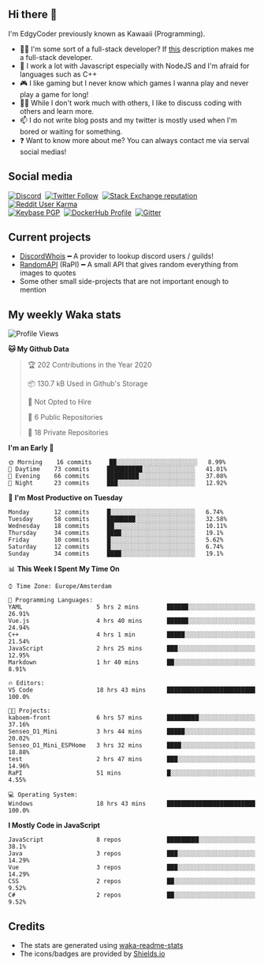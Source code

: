 ## Hi there 👋
I'm EdgyCoder previously known as Kawaaii (Programming).  
- 👨‍💻 I'm some sort of a full-stack developer? If [this](https://www.w3schools.com/whatis/whatis_fullstack.asp) description makes me a full-stack developer.
- 🌱 I work a lot with Javascript especially with NodeJS and I'm afraid for languages such as C++
- 🎮 I like gaming but I never know which games I wanna play and never play a game for long!
- 👯‍♀️ While I don't work much with others, I like to discuss coding with others and learn more.
- 📫 I do not write blog posts and my twitter is mostly used when I'm bored or waiting for something.
- ❓ Want to know more about me? You can always contact me via serval social medias!

## Social media
[![Discord](https://img.shields.io/discord/661411850856038431?label=Discord%20Guild&style=for-the-badge&logo=discord&logoColor=ffffff)](https://discord.gg/44yKPxm)
‎‎ [![Twitter Follow](https://img.shields.io/twitter/follow/edgycoder?color=%231DA1F2&label=Twitter&style=for-the-badge&logo=twitter&logoColor=ffffff)](https://twitter.com/EdgyCoder)
‎‎ [![Stack Exchange reputation](https://img.shields.io/stackexchange/stackoverflow/r/12418331?color=%23F48024&label=Stack%20overflow&style=for-the-badge&logo=stackoverflow&logoColor=ffffff)](https://stackoverflow.com/users/12418331/kawaaii)
‎‎ [![Reddit User Karma](https://img.shields.io/reddit/user-karma/combined/Kawaaii-Programming?label=Reddit&style=for-the-badge&logo=reddit&logoColor=ffffff)](https://www.reddit.com/user/Kawaaii-Programming)  
‎‎ [![Keybase PGP](https://img.shields.io/keybase/pgp/kawaaii?label=Keybase&logo=keybase&logoColor=ffffff&style=for-the-badge)](https://keybase.io/kawaaii)
‎‎ [![DockerHub Profile](https://img.shields.io/badge/DockerHub-kawaaii-informational?style=for-the-badge&logo=docker&logoColor=ffffff)](https://hub.docker.com/u/kawaaii)
‎‎ [![Gitter](https://img.shields.io/gitter/room/edgy-irrelevant/community?label=edgy-irrelevant&logo=gitter&logoColor=ffffff&style=for-the-badge)](https://gitter.im/edgy-irrelevant/community)

## Current projects
- [DiscordWhois](https://discordwhois.xyz) ━ A provider to lookup discord users / guilds!
- [RandomAPI](https://random.rest) (RaPI) ━ A small API that gives random everything from images to quotes
- Some other small side-projects that are not important enough to mention

## My weekly Waka stats
<!--START_SECTION:waka-->
![Profile Views](http://img.shields.io/badge/Profile%20Views-5-blue)

**🐱 My Github Data** 

> 🏆 202 Contributions in the Year 2020
 > 
> 📦 130.7 kB Used in Github's Storage 
 > 
> 🚫 Not Opted to Hire
 > 
> 📜 6 Public Repositories
 > 
> 🔑 18 Private Repositories 

**I'm an Early 🐤** 

```text
🌞 Morning    16 commits     ██░░░░░░░░░░░░░░░░░░░░░░░   8.99% 
🌆 Daytime    73 commits     ██████████░░░░░░░░░░░░░░░   41.01% 
🌃 Evening    66 commits     █████████░░░░░░░░░░░░░░░░   37.08% 
🌙 Night      23 commits     ███░░░░░░░░░░░░░░░░░░░░░░   12.92%

```
📅 **I'm Most Productive on Tuesday** 

```text
Monday       12 commits     █░░░░░░░░░░░░░░░░░░░░░░░░   6.74% 
Tuesday      58 commits     ████████░░░░░░░░░░░░░░░░░   32.58% 
Wednesday    18 commits     ██░░░░░░░░░░░░░░░░░░░░░░░   10.11% 
Thursday     34 commits     ████░░░░░░░░░░░░░░░░░░░░░   19.1% 
Friday       10 commits     █░░░░░░░░░░░░░░░░░░░░░░░░   5.62% 
Saturday     12 commits     █░░░░░░░░░░░░░░░░░░░░░░░░   6.74% 
Sunday       34 commits     ████░░░░░░░░░░░░░░░░░░░░░   19.1%

```


📊 **This Week I Spent My Time On** 

```text
⌚︎ Time Zone: Europe/Amsterdam

💬 Programming Languages: 
YAML                     5 hrs 2 mins        ██████░░░░░░░░░░░░░░░░░░░   26.91% 
Vue.js                   4 hrs 40 mins       ██████░░░░░░░░░░░░░░░░░░░   24.94% 
C++                      4 hrs 1 min         █████░░░░░░░░░░░░░░░░░░░░   21.54% 
JavaScript               2 hrs 25 mins       ███░░░░░░░░░░░░░░░░░░░░░░   12.95% 
Markdown                 1 hr 40 mins        ██░░░░░░░░░░░░░░░░░░░░░░░   8.91%

🔥 Editors: 
VS Code                  18 hrs 43 mins      █████████████████████████   100.0%

🐱‍💻 Projects: 
kaboem-front             6 hrs 57 mins       █████████░░░░░░░░░░░░░░░░   37.16% 
Senseo_D1_Mini           3 hrs 44 mins       █████░░░░░░░░░░░░░░░░░░░░   20.02% 
Senseo_D1_Mini_ESPHome   3 hrs 32 mins       ████░░░░░░░░░░░░░░░░░░░░░   18.88% 
test                     2 hrs 47 mins       ███░░░░░░░░░░░░░░░░░░░░░░   14.96% 
RaPI                     51 mins             █░░░░░░░░░░░░░░░░░░░░░░░░   4.55%

💻 Operating System: 
Windows                  18 hrs 43 mins      █████████████████████████   100.0%

```

**I Mostly Code in JavaScript** 

```text
JavaScript               8 repos             █████████░░░░░░░░░░░░░░░░   38.1% 
Java                     3 repos             ███░░░░░░░░░░░░░░░░░░░░░░   14.29% 
Vue                      3 repos             ███░░░░░░░░░░░░░░░░░░░░░░   14.29% 
CSS                      2 repos             ██░░░░░░░░░░░░░░░░░░░░░░░   9.52% 
C#                       2 repos             ██░░░░░░░░░░░░░░░░░░░░░░░   9.52%

```



<!--END_SECTION:waka-->

## Credits
- The stats are generated using [waka-readme-stats](https://github.com/anmol098/waka-readme-stats)
- The icons/badges are provided by [Shields.io](https://shields.io/)
